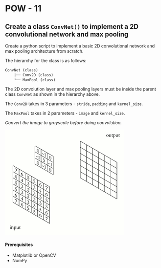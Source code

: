 # POW - 11

## Create a class `ConvNet()` to implement a 2D convolutional network and max pooling

Create a python script to implement a basic 2D convolutional network and max pooling architecture from scratch.

The hierarchy for the class is as follows:

```
ConvNet (class)
    ├── Conv2D (class)
    └── MaxPool (class)
```
The 2D convolution layer and max pooling layers must be inside the parent class `ConvNet` as shown in the hierarchy above.

The `Conv2D` takes in 3 parameters - `stride`, `padding` and `kernel_size`.

The `MaxPool` takes in 2 parameters -  `image` and `kernel_size`.

*Convert the image to grayscale before doing convolution.*

![Convolution Layer](images/2D_Convolution_Animation.gif)

#### Prerequisites
- Matplotlib or OpenCV
- NumPy

